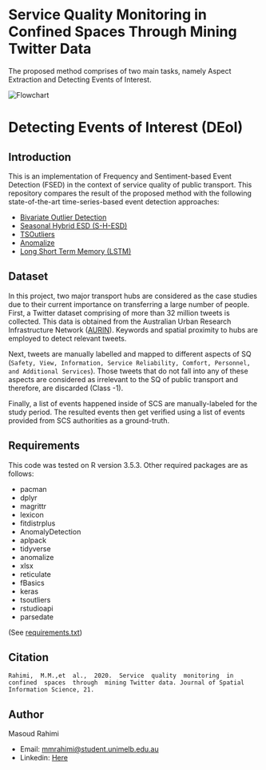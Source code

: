# Service Quality Monitoring in Confined Spaces Through Mining Twitter Data
The proposed method comprises of two main tasks, namely Aspect Extraction and Detecting Events of Interest.

![Flowchart](https://raw.githubusercontent.com/mmrahimi/sq_monitoring_ae/master/Image/flowchart.png)

# Detecting Events of Interest (DEoI)
## Introduction 
This is an implementation of Frequency and Sentiment-based Event Detection (FSED) in the context of service quality of public transport. This repository compares the result of the proposed method with the following state-of-the-art time-series-based event detection approaches:

- [Bivariate Outlier Detection](https://github.com/cran/aplpack)
- [Seasonal Hybrid ESD (S-H-ESD)](https://github.com/twitter/AnomalyDetection) 
- [TSOutliers](https://github.com/cran/tsoutliers)
- [Anomalize](https://github.com/business-science/anomalize)
- [Long Short Term Memory (LSTM)](https://github.com/rwanjohi/Time-series-forecasting-using-LSTM-in-R)


## Dataset
In this project, two major transport hubs are considered as the case studies due to their current importance on transferring a large number of people. First, a Twitter dataset comprising of more than 32 million tweets is collected. This data is obtained from the Australian Urban Research Infrastructure Network ([AURIN](www.aurin.org.au)). Keywords and spatial proximity to hubs are employed to detect relevant tweets. 

Next, tweets are manually labelled and mapped to different aspects of SQ (``Safety, View, Information, Service Reliability, Comfort, Personnel, and Additional Services``). Those tweets that do not fall into any of these aspects are considered as irrelevant to the SQ of public transport and therefore, are discarded (Class -1). 

Finally, a list of events happened inside of SCS are manually-labeled for the study period. The resulted events then get verified using a list of events provided from SCS authorities as a ground-truth. 

## Requirements
This code was tested on R version 3.5.3. Other required packages are as follows: 

- pacman
- dplyr
- magrittr
- lexicon
- fitdistrplus
- AnomalyDetection
- aplpack
- tidyverse
- anomalize
- xlsx
- reticulate
- fBasics
- keras
- tsoutliers
- rstudioapi
- parsedate   

(See [requirements.txt](https://github.com/mmrahimi/Detecting_events_of_interest/blob/master/requirements.txt))
 
## Citation
```
Rahimi,  M.M.,et  al.,  2020.  Service  quality  monitoring  in  confined  spaces  through  mining Twitter data. Journal of Spatial Information Science, 21.
```

## Author
Masoud Rahimi
- Email: <mmrahimi@student.unimelb.edu.au>
- Linkedin: [Here](https://www.linkedin.com/in/rahimimasoud/)
